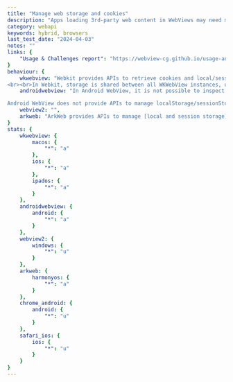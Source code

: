 ```yaml
---
title: "Manage web storage and cookies"
description: "Apps loading 3rd-party web content in WebViews may need more granular control over stored data. For example, DuckDuckGo browsers need this for the Fireproof feature, which allows to make exceptions to the cookie/storage removal. "
category: webapi
keywords: hybrid, browsers
last_test_date: "2024-04-03"
notes: ""
links: {
    "Usage & Challenges report": "https://webview-cg.github.io/usage-and-challenges/#manage-web-storage-and-cookies",
}
behaviour: {
    wkwebview: "Webkit provides APIs to retrieve cookies and local/sessionStorage as opaque tokens that can be filtered by hostname. This allows selective removal, although it requires some extra code and workarounds to prevent timing issues (removal is asynchronous).
<br><br>In Webkit, storage is shared between all WKWebView instances, unless it’s “non persistent” (in memory), which is not ideal for building web browsers.",
    androidwebview: "In Android WebView, it is not possible to inspect cookie scopes. You can retrieve cookie names and values, but without knowing other attributes it is impossible to override them properly

Android WebView does not provide APIs to manage localStorage/sessionStorage.",
    webview2: "",
    arkweb: "ArkWeb provides APIs to manage [local and session storage](https://developer.huawei.com/consumer/en/doc/harmonyos-guides-V5/web-cookie-and-data-storage-mgmt-V5), developers must [enable it](https://developer.huawei.com/consumer/en/doc/harmonyos-references-V5/ts-basic-components-web-V5#domstorageaccess) explicitly. No selective and granular options available."
}
stats: {
    wkwebview: {
        macos: {
            "*": "a"
        },
        ios: {
            "*": "a"
        },
        ipados: {
            "*": "a"
        }
    },
    androidwebview: {
        android: {
            "*": "a"
        }
    },
    webview2: {
        windows: {
            "*": "u"
        }
    },
    arkweb: {
        harmonyos: {
            "*": "a"
        }
    },    
    chrome_android: {
        android: {
            "*": "u"
        }
    },
    safari_ios: {
        ios: {
            "*": "u"
        }
    }
}
---
```

